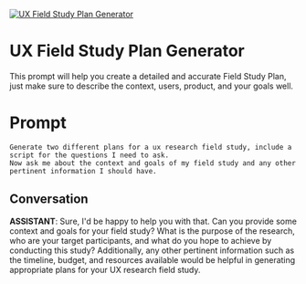 
[![UX Field Study Plan Generator](https://flow-prompt-covers.s3.us-west-1.amazonaws.com/icon/vintage/vint_8.png)]()
# UX Field Study Plan Generator 
This prompt will help you create a detailed and accurate Field Study Plan, just make sure to describe the context, users, product, and your goals well.





# Prompt

```
Generate two different plans for a ux research field study, include a script for the questions I need to ask. 
Now ask me about the context and goals of my field study and any other pertinent information I should have.
```

## Conversation

**ASSISTANT**: Sure, I'd be happy to help you with that. Can you provide some context and goals for your field study? What is the purpose of the research, who are your target participants, and what do you hope to achieve by conducting this study? Additionally, any other pertinent information such as the timeline, budget, and resources available would be helpful in generating appropriate plans for your UX research field study.



